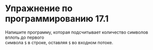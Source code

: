 # Упражнение по программированию 17.1  
Напишите программу, которая подсчитывает количество символов вплоть до первого  
символа `$` в строке, оставляя `$` во входном потоке.  
